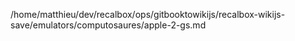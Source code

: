 /home/matthieu/dev/recalbox/ops/gitbooktowikijs/recalbox-wikijs-save/emulators/computosaures/apple-2-gs.md